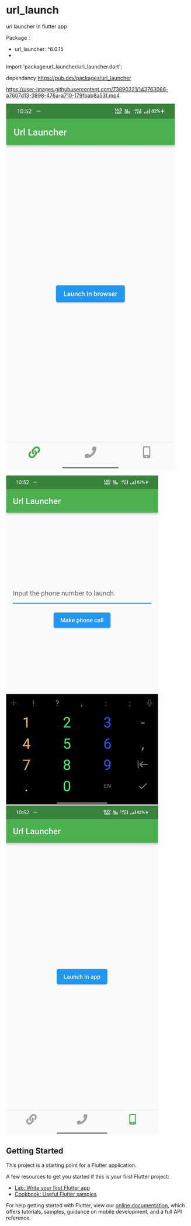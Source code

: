 # url_launch

url launcher in flutter app



Package :

- url_launcher: ^6.0.15
- 
import 'package:url_launcher/url_launcher.dart';


dependancy
https://pub.dev/packages/url_launcher


https://user-images.githubusercontent.com/73890321/143763066-a7607d13-3898-476a-a710-179fbab8a53f.mp4



![CHEESE!](screenshot/browser1.jpg)


![CHEESE!](screenshot/phone1.jpg)  ![CHEESE!](screenshot/insideapp1.jpg)

## Getting Started

This project is a starting point for a Flutter application.

A few resources to get you started if this is your first Flutter project:

- [Lab: Write your first Flutter app](https://flutter.dev/docs/get-started/codelab)
- [Cookbook: Useful Flutter samples](https://flutter.dev/docs/cookbook)

For help getting started with Flutter, view our
[online documentation](https://flutter.dev/docs), which offers tutorials,
samples, guidance on mobile development, and a full API reference.
